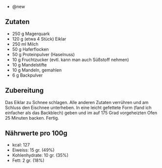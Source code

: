 - @new

## Zutaten
* 250 g Magerquark
* 120 g (etwa 4 Stück) Eiklar
* 250 ml Milch
* 50 g Haferflocken
* 50 g Proteinpulver (Haselnuss)
* 10 g Fruchtzucker (evtl. kann man auch Süßstoff nehmen)
* 10 g Mandelstifte
* 10 g Mandeln, gemahlen
* 6 g Backpulver

## Zubereitung
Das Eiklar zu Schnee schlagen. Alle anderen Zutaten verrühren und am Schluss den Eischnee unterheben. In eine leicht gefettete Form (fand ich einfacher als das Backblech) geben und im auf 175 Grad vorgeheizten Ofen 25 Minuten backen. Fertig.

## Nährwerte pro 100g
- kcal: 127
- Eiweiss: 15 gr. (49%)
- Kohlenhydrate: 10 gr. (35%)
- Fett: 2 gr. (18%)
